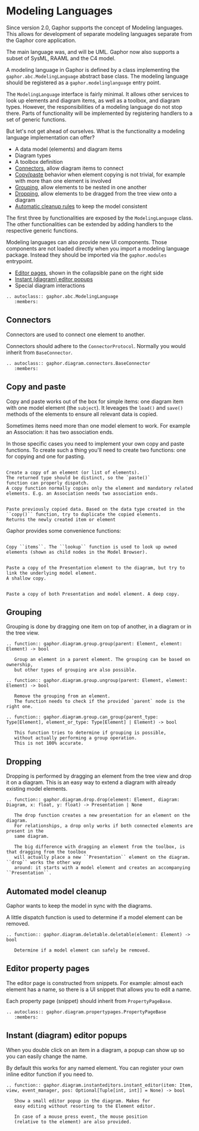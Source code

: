 # Modeling Languages

Since version 2.0, Gaphor supports the concept of Modeling languages. This
allows for development of separate modeling languages separate from the Gaphor
core application.

The main language was, and will be UML. Gaphor now also supports a subset of
SysML, RAAML and the C4 model.

A modeling language in Gaphor is defined by a class implementing the
`gaphor.abc.ModelingLanguage` abstract base class. The modeling language should
be registered as a `gaphor.modelinglanguage` entry point.

The `ModelingLanguage` interface is fairly minimal. It allows other services to
look up elements and diagram items, as well as a toolbox, and diagram types.
However, the responsibilities of a modeling language do not stop there. Parts of
functionality will be implemented by registering handlers to a set of generic
functions.

But let's not get ahead of ourselves. What is the functionality a modeling
language implementation can offer?

* A data model (elements) and diagram items
* Diagram types
* A toolbox definition
* [Connectors](#connectors), allow diagram items to connect
* [Copy/paste](#copy-and-paste) behavior when element copying is not trivial,
  for example with more than one element is involved
* [Grouping](#grouping), allow elements to be nested in one another
* [Dropping](#dropping), allow elements to be dragged from the tree view onto a diagram
* [Automatic cleanup rules](#automated-model-cleanup) to keep the model consistent

The first three by functionalities are exposed by the `ModelingLanguage` class.
The other functionalities can be extended by adding handlers to the respective
generic functions.

Modeling languages can also provide new UI components. Those components are not loaded
directly when you import a modeling language package. Instead they should be imported via
the `gaphor.modules` entrypoint.

* [Editor pages](#editor-property-pages), shown in the collapsible pane on the right side
* [Instant (diagram) editor popups](#instant-diagram-editor-popups)
* Special diagram interactions


```{eval-rst}
.. autoclass:: gaphor.abc.ModelingLanguage
   :members:
```

## Connectors

Connectors are used to connect one element to another.

Connectors should adhere to the `ConnectorProtocol`.
Normally you would inherit from `BaseConnector`.

```{eval-rst}
.. autoclass:: gaphor.diagram.connectors.BaseConnector
   :members:
```

## Copy and paste

Copy and paste works out of the box for simple items: one diagram item with one model element (the `subject`).
It leveages the `load()` and `save()` methods of the elements to ensure all relevant data is copied.

Sometimes items need more than one model element to work. For example an Association: it has two association ends.

In those specific cases you need to implement your own copy and paste functions. To create such a thing you'll need to create
two functions: one for copying and one for pasting.

```{function} gaphor.diagram.copypaste.copy(obj: ~gaphor.core.modeling.Element) -> ~typing.Iterator[tuple[Id, Opaque]]

Create a copy of an element (or list of elements).
The returned type should be distinct, so the `paste()`
function can properly dispatch.
A copy function normally copies only the element and mandatory related elements. E.g. an Association needs two association ends.
```

```{function} gaphor.diagram.copypaste.paste(copy_data: T, diagram: ~gaphor.core.modeling.Diagram, lookup: ~typing.Callable[[str], ~gaphor.core.modeling.Element | None]) -> ~typing.Iterator[~gaphor.core.modeling.Element]

Paste previously copied data. Based on the data type created in the
``copy()`` function, try to duplicate the copied elements.
Returns the newly created item or element
```

Gaphor provides some convenience functions:

```{function} copy_full(items: ~typing.Collection, lookup: ~typing.Callable[[Id], ~gaphor.core.modeling.Element | None] | None = None) -> CopyData:

Copy ``items``. The ``lookup`` function is used to look up owned elements (shown as child nodes in the Model Browser).
```

```{function} gaphor.diagram.copypaste.paste_link(copy_data: CopyData, diagram: ~gaphor.core.modeling.Diagram) -> set[~gaphor.core.modeling.Presentation]:

Paste a copy of the Presentation element to the diagram, but try to link the underlying model element.
A shallow copy.
```

```{function} gaphor.diagram.copypaste.paste_full(copy_data: CopyData, diagram: ~gaphor.core.modeling.Diagram) -> set[~gaphor.core.modeling.Presentation]:

Paste a copy of both Presentation and model element. A deep copy.
```

## Grouping

Grouping is done by dragging one item on top of another, in a diagram or in the tree view.

```{eval-rst}
.. function:: gaphor.diagram.group.group(parent: Element, element: Element) -> bool

   Group an element in a parent element. The grouping can be based on ownership,
   but other types of grouping are also possible.

.. function:: gaphor.diagram.group.ungroup(parent: Element, element: Element) -> bool

   Remove the grouping from an element.
   The function needs to check if the provided `parent` node is the right one.

.. function:: gaphor.diagram.group.can_group(parent_type: Type[Element], element_or_type: Type[Element] | Element) -> bool

   This function tries to determine if grouping is possible,
   without actually performing a group operation.
   This is not 100% accurate.
```

## Dropping

Dropping is performed by dragging an element from the tree view and drop it on a diagram.
This is an easy way to extend a diagram with already existing model elements.

```{eval-rst}
.. function:: gaphor.diagram.drop.drop(element: Element, diagram: Diagram, x: float, y: float) -> Presentation | None

   The drop function creates a new presentation for an element on the diagram.
   For relationships, a drop only works if both connected elements are present in the
   same diagram.

   The big difference with dragging an element from the toolbox, is that dragging from the toolbox
   will actually place a new ``Presentation`` element on the diagram. ``drop`` works the other way
   around: it starts with a model element and creates an accompanying ``Presentation``.
```

## Automated model cleanup

Gaphor wants to keep the model in sync with the diagrams.

A little dispatch function is used to determine if a model element can be removed.

```{eval-rst}
.. function:: gaphor.diagram.deletable.deletable(element: Element) -> bool

   Determine if a model element can safely be removed.
```

## Editor property pages

The editor page is constructed from snippets. For example: almost each element has a name,
so there is a UI snippet that allows you to edit a name.

Each property page (snippet) should inherit from `PropertyPageBase`.

```{eval-rst}
.. autoclass:: gaphor.diagram.propertypages.PropertyPageBase
   :members:
```

## Instant (diagram) editor popups

When you double click on an item in a diagram, a popup can show up so you can easily change the name.

By default this works for any named element. You can register your own inline editor function if you need to.

```{eval-rst}
.. function:: gaphor.diagram.instanteditors.instant_editor(item: Item, view, event_manager, pos: Optional[Tuple[int, int]] = None) -> bool

   Show a small editor popup in the diagram. Makes for
   easy editing without resorting to the Element editor.

   In case of a mouse press event, the mouse position
   (relative to the element) are also provided.
```
